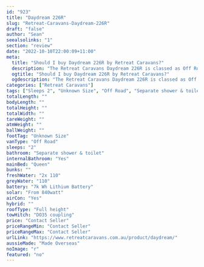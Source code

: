 ```yaml
---
id: "923"
title: "Daydream 226R"
slug: "Retreat-Caravans-Daydream-226R"
draft: "false"
author: "Sean"
seealsolinks: "1"
section: "review"
date: "2022-10-10T22:00:09+11:00"
meta:
  title: "Should I buy Daydream 226R by Retreat Caravans?"
  description: "The Retreat Caravans Daydream 226R is classed as Off Road, and sleeps 2 people. It is Made Overseas and comes in at Unknown Size. It generally has Separate shower & toilet."
  ogtitle: "Should I buy Daydream 226R by Retreat Caravans?"
  ogdescription: "The Retreat Caravans Daydream 226R is classed as Off Road, and sleeps 2 people. It is Made Overseas and comes in at Unknown Size. It generally has Separate shower & toilet."
categories: ["Retreat Caravans"]
tags: ["Sleeps 2", "Unknown Size", "Off Road", "Separate shower & toilet", "Full height", "Price Unknown", "Made Overseas"]
totalLength: ""
bodyLength: ""
totalHeight: ""
totalWidth: ""
tareWeight: ""
atmWeight: ""
ballWeight: ""
footTag: "Unknown Size"
vanType: "Off Road"
sleeps: "2"
bathroom: "Separate shower & toilet"
internalBathroom: "Yes"
mainBed: "Queen"
bunks: ""
freshWater: "2x 110"
greyWater: "110"
battery: "7k Wh Lithium Battery"
solar: "From 840watt"
airCon: "Yes"
hybrid: ""
roofType: "Full height"
towHitch: "DO35 coupling"
price: "Contact Seller"
priceRangeMin: "Contact Seller"
priceRangeMax: "Contact Seller"
urlLink: "https://www.retreatcaravans.com.au/product/daydream/"
aussieMade: "Made Overseas"
noImage: "r"
featured: "no"
---
```

